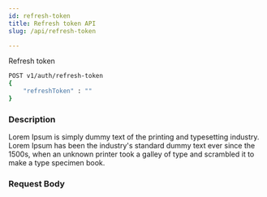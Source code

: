 ```yaml
---
id: refresh-token
title: Refresh token API
slug: /api/refresh-token

---
```


Refresh token

```bash
POST v1/auth/refresh-token
{
	"refreshToken" : ""
}
```

### Description

Lorem Ipsum is simply dummy text of the printing and typesetting industry. Lorem Ipsum has been the industry's standard
dummy text ever since the 1500s, when an unknown printer took a galley of type and scrambled it to make a type specimen book.

### Request Body
